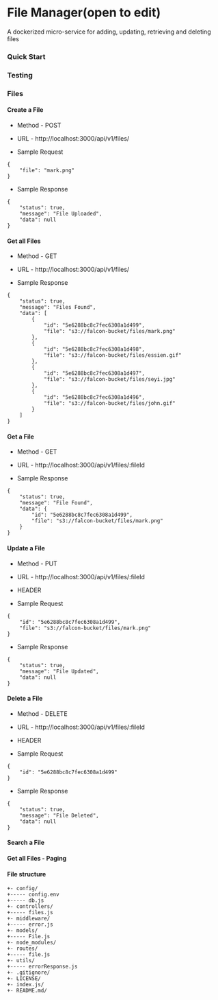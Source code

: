 # File Manager(open to edit)

A dockerized micro-service for adding, updating, retrieving and deleting files

### Quick Start

### Testing

### Files

#### Create a File

* Method - POST

* URL - http://localhost:3000/api/v1/files/

* Sample Request

```
{
    "file": "mark.png"
}
```

* Sample Response

```
{
    "status": true,
    "message": "File Uploaded",
    "data": null
}
```

#### Get all Files

* Method - GET

* URL - http://localhost:3000/api/v1/files/

* Sample Response

```
{
    "status": true,
    "message": "Files Found",
    "data": [
        {
            "id": "5e6288bc8c7fec6308a1d499",
            "file": "s3://falcon-bucket/files/mark.png"
        },
        {
            "id": "5e6288bc8c7fec6308a1d498",
            "file": "s3://falcon-bucket/files/essien.gif"
        },
        {
            "id": "5e6288bc8c7fec6308a1d497",
            "file": "s3://falcon-bucket/files/seyi.jpg"
        },
        {
            "id": "5e6288bc8c7fec6308a1d496",
            "file": "s3://falcon-bucket/files/john.gif"
        }
    ]
}
```

#### Get a File

* Method - GET

* URL - http://localhost:3000/api/v1/files/:fileId

* Sample Response

```
{
    "status": true,
    "message": "File Found",
    "data": {
        "id": "5e6288bc8c7fec6308a1d499",
        "file": "s3://falcon-bucket/files/mark.png"
    }
}
```

#### Update a File

* Method - PUT

* URL - http://localhost:3000/api/v1/files/:fileId

* HEADER

* Sample Request

```
{
    "id": "5e6288bc8c7fec6308a1d499",
    "file": "s3://falcon-bucket/files/mark.png"
}
```

* Sample Response

```
{
    "status": true,
    "message": "File Updated",
    "data": null
}
```

#### Delete a File

* Method - DELETE

* URL - http://localhost:3000/api/v1/files/:fileId

* HEADER

* Sample Request

```
{
    "id": "5e6288bc8c7fec6308a1d499"
}
```

* Sample Response

```
{
    "status": true,
    "message": "File Deleted",
    "data": null
}
```

#### Search a File

#### Get all Files - Paging

#### File structure
```
+- config/
+----- config.env
+----- db.js
+- controllers/
+----- files.js
+- middleware/
+----- error.js
+- models/
+----- File.js
+- node_modules/
+- routes/
+----- file.js
+- utils/
+----- errorResponse.js
+- .gitignore/
+- LICENSE/
+- index.js/
+- README.md/
```
